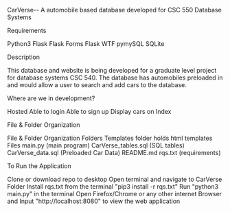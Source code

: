 CarVerse--
A automobile based database developed for CSC 550 Database Systems

Requirements

Python3
Flask
Flask Forms
Flask WTF
pymySQL
SQLite

Description

This database and website is being developed for a graduate level project for database systems CSC 540. The database has automobiles preloaded in and would allow a user to search and add cars to the database.

Where are we in development?

 Hosted
 Able to login
 Able to sign up
 Display cars on Index

File & Folder Organization

File & Folder Organization
Folders
Templates folder holds html templates
Files
main.py (main program)
CarVerse_tables.sql (SQL tables)
CarVerse_data.sql (Preloaded Car Data)
README.md
rqs.txt (requirements)

To Run the Application

Clone or download repo to desktop
Open terminal and navigate to CarVerse Folder
Install rqs.txt from the terminal "pip3 install -r rqs.txt"
Run "python3 main.py" in the terminal
Open Firefox/Chrome or any other internet Browser and Input "http://localhost:8080" to view the web application
